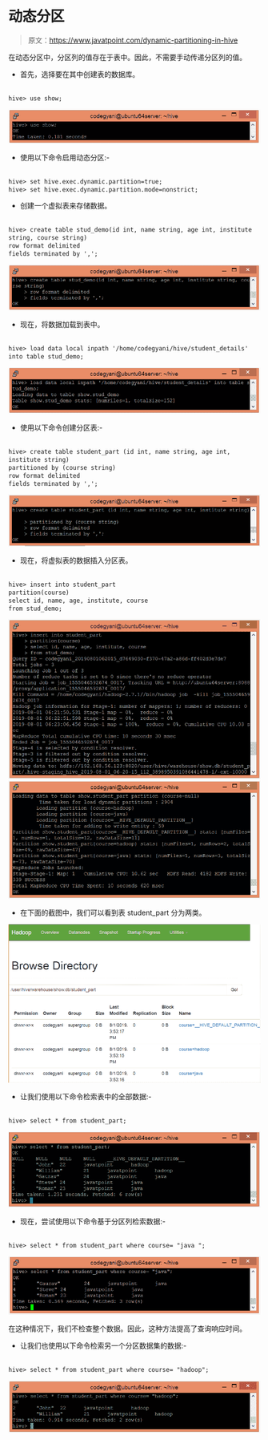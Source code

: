 # 动态分区

> 原文：<https://www.javatpoint.com/dynamic-partitioning-in-hive>

在动态分区中，分区列的值存在于表中。因此，不需要手动传递分区列的值。

*   首先，选择要在其中创建表的数据库。

```

hive> use show;

```

![Dynamic Partitioning](img/2970496d90d3e33e95763fc10982fff3.png)

*   使用以下命令启用动态分区:-

```

hive> set hive.exec.dynamic.partition=true;	
hive> set hive.exec.dynamic.partition.mode=nonstrict;

```

*   创建一个虚拟表来存储数据。

```

hive> create table stud_demo(id int, name string, age int, institute string, course string) 
row format delimited
fields terminated by ',';

```

![Dynamic Partitioning](img/90b991641650f7ade87e821bd06e3404.png)

*   现在，将数据加载到表中。

```

hive> load data local inpath '/home/codegyani/hive/student_details' into table stud_demo;

```

![Dynamic Partitioning](img/c380aaf41557e5bbcb76f6e4ad7812a1.png)

*   使用以下命令创建分区表:-

```

hive> create table student_part (id int, name string, age int, institute string) 
partitioned by (course string)
row format delimited
fields terminated by ',';

```

![Dynamic Partitioning](img/209ccb29ea683c47a393fc6347183050.png)

*   现在，将虚拟表的数据插入分区表。

```

hive> insert into student_part
partition(course)
select id, name, age, institute, course
from stud_demo;

```

![Dynamic Partitioning](img/960e19fece738eb01272f278a72eac95.png)
![Dynamic Partitioning](img/4433981f6155cd30b311e56678047280.png)

*   在下面的截图中，我们可以看到表 student_part 分为两类。

![Dynamic Partitioning](img/baac84314be518fb3a9373910f01abea.png)

*   让我们使用以下命令检索表中的全部数据:-

```

hive> select * from student_part;

```

![Dynamic Partitioning](img/e148f17b2aa4c04cb5d4721be443c7ed.png)

*   现在，尝试使用以下命令基于分区列检索数据:-

```

hive> select * from student_part where course= "java ";

```

![Dynamic Partitioning](img/62ff2b874bd398fc35d004d301624b35.png)

在这种情况下，我们不检查整个数据。因此，这种方法提高了查询响应时间。

*   让我们也使用以下命令检索另一个分区数据集的数据:-

```

hive> select * from student_part where course= "hadoop";

```

![Dynamic Partitioning](img/0bf0431f4d31791b64a8ba1790b037d4.png)